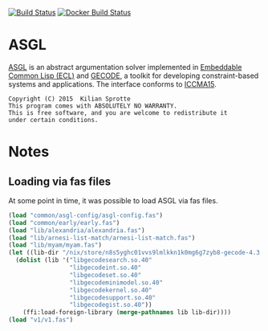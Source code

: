 [![Build Status](https://travis-ci.org/kisp/asgl.svg?branch=master)](https://travis-ci.org/kisp/asgl)
[![Docker Build Status](http://hubstatus.container42.com/kisp/asgl)](https://registry.hub.docker.com/u/kisp/asgl)

# ASGL

[ASGL](https://github.com/kisp/asgl#asgl) is an abstract argumentation
solver implemented in
[Embeddable Common Lisp (ECL)](http://cliki.net/ecl) and
[GECODE](http://www.gecode.org/), a toolkit for developing
constraint-based systems and applications. The interface conforms to
[ICCMA15](http://argumentationcompetition.org/2015/rules.html).

    Copyright (C) 2015  Kilian Sprotte
    This program comes with ABSOLUTELY NO WARRANTY.
    This is free software, and you are welcome to redistribute it
    under certain conditions.

# Notes

## Loading via fas files

At some point in time, it was possible to load ASGL via fas files.

``` lisp
(load "common/asgl-config/asgl-config.fas")
(load "common/early/early.fas")
(load "lib/alexandria/alexandria.fas")
(load "lib/arnesi-list-match/arnesi-list-match.fas")
(load "lib/myam/myam.fas")
(let ((lib-dir "/nix/store/n8s5yghc01vvs9lmlkkn1k0mg6g7zyb8-gecode-4.3.3/lib/"))
  (dolist (lib '("libgecodesearch.so.40"
                 "libgecodeint.so.40"
                 "libgecodeset.so.40"
                 "libgecodeminimodel.so.40"
                 "libgecodekernel.so.40"
                 "libgecodesupport.so.40"
                 "libgecodegist.so.40"))
    (ffi:load-foreign-library (merge-pathnames lib lib-dir))))
(load "v1/v1.fas")
```
